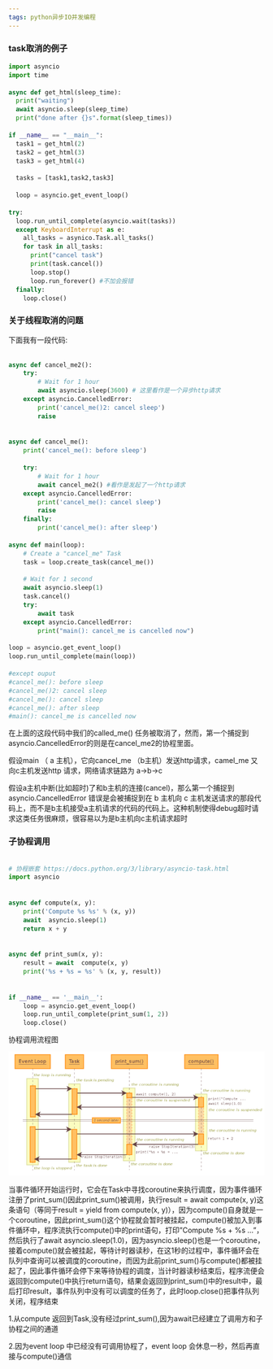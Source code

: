 ```yaml
---
tags: python异步IO并发编程
---
```


### task取消的例子

```python
import asyncio
import time

async def get_html(sleep_time):
  print("waiting")
  await asyncio.sleep(sleep_time)
  print("done after {}s".format(sleep_times))

if __name__ == "__main__":
  task1 = get_html(2)
  task2 = get_html(3)
  task3 = get_html(4)

  tasks = [task1,task2,task3]

  loop = asyncio.get_event_loop()

try:
  loop.run_until_complete(asyncio.wait(tasks))
  except KeyboardInterrupt as e:
    all_tasks = asynico.Task.all_tasks()
    for task in all_tasks:
      print("cancel task")
      print(task.cancel())
      loop.stop()
      loop.run_forever() #不加会报错
  finally:
    loop.close() 
```

### 关于线程取消的问题

下面我有一段代码:
```python

async def cancel_me2():
    try:
        # Wait for 1 hour
        await asyncio.sleep(3600) # 这里看作是一个异步http请求
    except asyncio.CancelledError:
        print('cancel_me()2: cancel sleep')
        raise


async def cancel_me():
    print('cancel_me(): before sleep')

    try:
        # Wait for 1 hour
        await cancel_me2() #看作是发起了一个http请求
    except asyncio.CancelledError:
        print('cancel_me(): cancel sleep')
        raise
    finally:
        print('cancel_me(): after sleep')

async def main(loop):
    # Create a "cancel_me" Task
    task = loop.create_task(cancel_me())

    # Wait for 1 second
    await asyncio.sleep(1)
    task.cancel()
    try:
        await task
    except asyncio.CancelledError:
        print("main(): cancel_me is cancelled now")

loop = asyncio.get_event_loop()
loop.run_until_complete(main(loop))

#except ouput
#cancel_me(): before sleep
#cancel_me()2: cancel sleep
#cancel_me(): cancel sleep
#cancel_me(): after sleep
#main(): cancel_me is cancelled now
```

在上面的这段代码中我们的called_me() 任务被取消了，然而，第一个捕捉到asyncio.CancelledError的则是在cancel_me2的协程里面。

假设main （ a 主机），它向cancel_me （b主机）发送http请求，camel_me 又向c主机发送http 请求，网络请求链路为 a->b->c

假设a主机中断(比如超时)了和b主机的连接(cancel)，那么第一个捕捉到asyncio.CancelledError 错误是会被捕捉到在 b 主机向 c 主机发送请求的那段代码上，而不是b主机接受a主机请求的代码的代码上。这种机制使得debug超时请求这类任务很麻烦，很容易以为是b主机向c主机请求超时



### 子协程调用
```python

# 协程嵌套 https://docs.python.org/3/library/asyncio-task.html
import asyncio


async def compute(x, y):
    print('Compute %s %s' % (x, y))
    await  asyncio.sleep(1)
    return x + y


async def print_sum(x, y):
    result = await  compute(x, y)
    print('%s + %s = %s' % (x, y, result))


if __name__ == '__main__':
    loop = asyncio.get_event_loop()
    loop.run_until_complete(print_sum(1, 2))
    loop.close()

```

协程调用流程图

![](https://raw.githubusercontent.com/rookiebird/rookiebird.github.io/master/screenshots/coroutine_nest.png)


当事件循环开始运行时，它会在Task中寻找coroutine来执行调度，因为事件循环注册了print_sum()因此print_sum()被调用，执行result = await compute(x, y)这条语句（等同于result = yield from compute(x, y)），因为compute()自身就是一个coroutine，因此print_sum()这个协程就会暂时被挂起，compute()被加入到事件循环中，程序流执行compute()中的print语句，打印”Compute %s + %s …”，然后执行了await asyncio.sleep(1.0)，因为asyncio.sleep()也是一个coroutine，接着compute()就会被挂起，等待计时器读秒，在这1秒的过程中，事件循环会在队列中查询可以被调度的coroutine，而因为此前print_sum()与compute()都被挂起了，因此事件循环会停下来等待协程的调度，当计时器读秒结束后，程序流便会返回到compute()中执行return语句，结果会返回到print_sum()中的result中，最后打印result，事件队列中没有可以调度的任务了，此时loop.close()把事件队列关闭，程序结束

1.从compute 返回到Task,没有经过print_sum(),因为await已经建立了调用方和子协程之间的通道

2.因为event loop 中已经没有可调用协程了，event loop 会休息一秒，然后再直接与compute()通信



